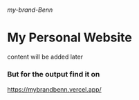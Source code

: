 ###### my-brand-Benn
# My Personal Website
content will be added later

### But for the output find it on
https://mybrandbenn.vercel.app/
